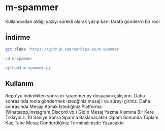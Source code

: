 # m-spammer

Kullanocıdan aldığı yazıyı sürekli olarak yazıp karlı tarafa gönderrn bir rool

## İndirme 

```bash
git clone 'https://github.com/morbius-os/m-spammer

cd m-spammer

python3 m-spammer.py
```

## Kullanım

Repo'yu indirdikten sonra m-spammer.py dosyasını çalıştırın. Daha sonrasında toola göndermek istedğiniz mesaj'ı ve süreyi giriniz. Daha sonrasında Mesajı Atmak İstediğiniz Platforma (Whatsapp,İnstagram,Discord vb.) Gidip Mesaj Yazma Kısmına Bir Kere Tıklayınız. 10 Saniye Sonra Spam'a Başlanacaktır .Spam Sonunda Toplam Kaç Tane Mesaj Gönderdiğiniz Terminalinizde Yazacaktır.